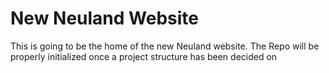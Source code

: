 # New Neuland Website

This is going to be the home of the new Neuland website.
The Repo will be properly initialized once a project structure has been decided on
